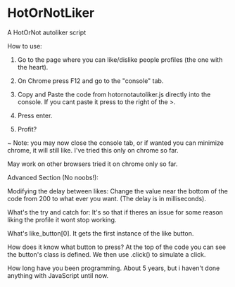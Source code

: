 # HotOrNotLiker
A HotOrNot autoliker script

How to use:

1) Go to the page where you can like/dislike people profiles (the one with the heart).

2) On Chrome press F12 and go to the "console" tab.

3) Copy and Paste the code from hotornotautoliker.js directly into the console. If you cant paste it press to the right of the >.

4) Press enter.

5) Profit?

~ Note: you may now close the console tab, or if wanted you can minimize chrome, it will still like. I've tried this only on chrome so far.


May work on other browsers tried it on chrome only so far.


Advanced Section (No noobs!):

Modifying the delay between likes: Change the value near the bottom of the code from 200 to what ever you want.
(The delay is in milliseconds).

What's the try and catch for: It's so that if theres an issue for some reason liking the profile it wont stop working.

What's like_button[0]. It gets the first instance of the like button.

How does it know what button to press? At the top of the code you can see the button's class is defined. We then use .click() to simulate a click.

How long have you been programming. About 5 years, but i haven't done anything with JavaScript until now.
